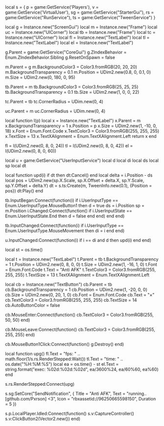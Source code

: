 local s = {
    p = game:GetService('Players'),
    v = game:GetService('VirtualUser'),
    sg = game:GetService("StarterGui"),
    rs = game:GetService("RunService"),
    ts = game:GetService("TweenService")
}

local g = Instance.new("ScreenGui")
local m = Instance.new("Frame")
local uc = Instance.new("UICorner")
local tb = Instance.new("Frame")
local tc = Instance.new("UICorner")
local fl = Instance.new("TextLabel")
local tl = Instance.new("TextLabel")
local el = Instance.new("TextLabel")

g.Parent = game:GetService("CoreGui")
g.ZIndexBehavior = Enum.ZIndexBehavior.Sibling
g.ResetOnSpawn = false

m.Parent = g
m.BackgroundColor3 = Color3.fromRGB(20, 20, 20)
m.BackgroundTransparency = 0.1
m.Position = UDim2.new(0.8, 0, 0.1, 0)
m.Size = UDim2.new(0, 180, 0, 95)

tb.Parent = m
tb.BackgroundColor3 = Color3.fromRGB(25, 25, 25)
tb.BackgroundTransparency = 0.1
tb.Size = UDim2.new(1, 0, 0, 22)

tc.Parent = tb
tc.CornerRadius = UDim.new(0, 4)

uc.Parent = m
uc.CornerRadius = UDim.new(0, 4)

local function l(p)
    local x = Instance.new("TextLabel")
    x.Parent = m
    x.BackgroundTransparency = 1
    x.Position = p
    x.Size = UDim2.new(1, -10, 0, 18)
    x.Font = Enum.Font.Code
    x.TextColor3 = Color3.fromRGB(255, 255, 255)
    x.TextSize = 13
    x.TextXAlignment = Enum.TextXAlignment.Left
    return x
end

fl = l(UDim2.new(0, 8, 0, 24))
tl = l(UDim2.new(0, 8, 0, 42))
el = l(UDim2.new(0, 8, 0, 60))

local u = game:GetService("UserInputService")
local d
local di
local ds
local sp
local dt

local function upd(i)
    if dt then dt:Cancel() end
    local delta = i.Position - ds
    local pos = UDim2.new(sp.X.Scale, sp.X.Offset + delta.X, sp.Y.Scale, sp.Y.Offset + delta.Y)
    dt = s.ts:Create(m, TweenInfo.new(0.1), {Position = pos})
    dt:Play()
end

tb.InputBegan:Connect(function(i)
    if i.UserInputType == Enum.UserInputType.MouseButton1 then
        d = true
        ds = i.Position
        sp = m.Position
        i.Changed:Connect(function()
            if i.UserInputState == Enum.UserInputState.End then
                d = false
            end
        end)
    end
end)

tb.InputChanged:Connect(function(i)
    if i.UserInputType == Enum.UserInputType.MouseMovement then
        di = i
    end
end)

u.InputChanged:Connect(function(i)
    if i == di and d then
        upd(i)
    end
end)

local st = os.time()

local t = Instance.new("TextLabel")
t.Parent = tb
t.BackgroundTransparency = 1
t.Position = UDim2.new(0, 8, 0, 0)
t.Size = UDim2.new(1, -16, 1, 0)
t.Font = Enum.Font.Code
t.Text = "Anti AFK"
t.TextColor3 = Color3.fromRGB(255, 255, 255)
t.TextSize = 13
t.TextXAlignment = Enum.TextXAlignment.Left

local cb = Instance.new("TextButton")
cb.Parent = tb
cb.BackgroundTransparency = 1
cb.Position = UDim2.new(1, -20, 0, 0)
cb.Size = UDim2.new(0, 20, 1, 0)
cb.Font = Enum.Font.Code
cb.Text = "×"
cb.TextColor3 = Color3.fromRGB(255, 255, 255)
cb.TextSize = 14
cb.AutoButtonColor = false

cb.MouseEnter:Connect(function()
    cb.TextColor3 = Color3.fromRGB(255, 50, 50)
end)

cb.MouseLeave:Connect(function()
    cb.TextColor3 = Color3.fromRGB(255, 255, 255)
end)

cb.MouseButton1Click:Connect(function()
    g:Destroy()
end)

local function upg()
    fl.Text = "fps: " .. math.floor(1/s.rs.RenderStepped:Wait())
    tl.Text = "time: " .. os.date("%H:%M:%S")
    local ea = os.time() - st
    el.Text = string.format("exec: %02d:%02d:%02d", ea/3600%24, ea/60%60, ea%60)
end

s.rs.RenderStepped:Connect(upg)

s.sg:SetCore("SendNotification", {
    Title = "Anti AFK",
    Text = "running.. [github.com/Pxrson] <3",
    Icon = "rbxassetid://96250665598150",
    Duration = 5
})

s.p.LocalPlayer.Idled:Connect(function()
    s.v:CaptureController()
    s.v:ClickButton2(Vector2.new())
end)
